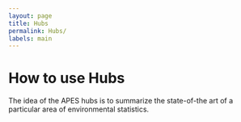 ```yaml
---
layout: page
title: Hubs
permalink: Hubs/
labels: main
---
```


How to use Hubs
===

The idea of the APES hubs is to summarize the state-of-the art of a particular area of environmental statistics.
